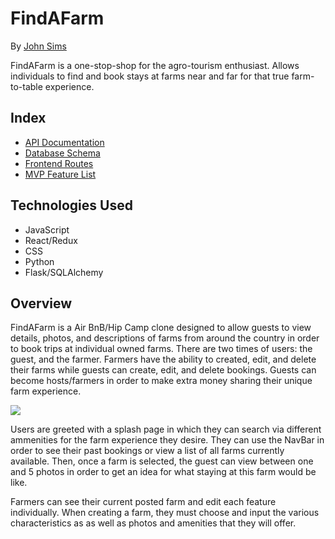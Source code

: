 # FindAFarm

By [John Sims](https://github.com/simzeee)

FindAFarm is a one-stop-shop for the agro-tourism enthusiast. Allows individuals to find and book stays at farms near and far for that true farm-to-table experience.

## Index

- [API Documentation](https://github.com/simzeee/FindAFarm/wiki/API-Documentation)
- [Database Schema](https://github.com/simzeee/FindAFarm/wiki/Database-Schema)
- [Frontend Routes](https://github.com/simzeee/FindAFarm/wiki/Frontend-Routes)
- [MVP Feature List](https://github.com/simzeee/FindAFarm/wiki/MVP-List)

## Technologies Used

- JavaScript
- React/Redux
- CSS
- Python
- Flask/SQLAlchemy

## Overview

FindAFarm is a Air BnB/Hip Camp clone designed to allow guests to view details, photos, and descriptions of farms from around the country in order to book trips at individual owned farms. There are two times of users: the guest, and the farmer. Farmers have the ability to created, edit, and delete their farms while guests can create, edit, and delete bookings. Guests can become hosts/farmers in order to make extra money sharing their unique farm experience.

![](githubReadMe/splashPage.png)

Users are greeted with a splash page in which they can search via different ammenities for the farm experience they desire. They can use the NavBar in order to see their past bookings or view a list of all farms currently available. Then, once a farm is selected, the guest can view between one and 5 photos in order to get an idea for what staying at this farm would be like. 

Farmers can see their current posted farm and edit each feature individually. When creating a farm, they must choose and input the various characteristics as as well as photos and amenities that they will offer. 
